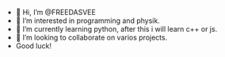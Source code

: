 - 👋 Hi, I’m @FREEDASVEE
- 👀 I’m interested in programming and physik.
- 🌱 I’m currently learning python, after this i will learn c++ or js.
- 💞️ I’m looking to collaborate on varios projects.
- Good luck!
